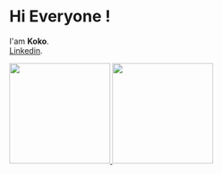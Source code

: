 # Hi Everyone ! 
I'am **Koko**.\
[Linkedin]([https://www.linkedin.com/in/gilang-adhan/](https://www.linkedin.com/in/agung-kurniawan-419721178/)).
 
<p align="left">
<a href="https://github.com/waksun0x00">
  <img height="180em" src="https://github-readme-stats-eight-theta.vercel.app/api?username=waksun0x00&show_icons=true&theme=algolia&include_all_commits=true&count_private=true"/>
  <img height="180em" src="https://github-readme-stats-eight-theta.vercel.app/api/top-langs/?username=waksun0x00&layout=compact&langs_count=8&theme=algolia"/>
</a>
</p>
